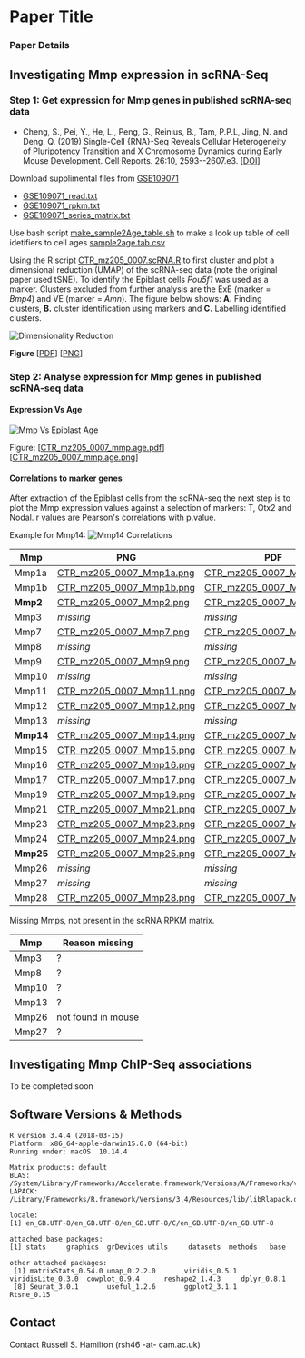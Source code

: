 # Paper Title
### Paper Details


## Investigating Mmp expression in scRNA-Seq

### Step 1: Get expression for Mmp genes in published scRNA-seq data

* Cheng, S., Pei, Y., He, L., Peng, G., Reinius, B., Tam, P.P.L, Jing, N. and Deng, Q. (2019) Single-Cell {RNA}-Seq Reveals Cellular Heterogeneity of Pluripotency Transition and X Chromosome Dynamics during Early Mouse Development. Cell Reports. 26:10, 2593--2607.e3. [[DOI](https://doi.org/10.1016/j.celrep.2019.02.031)]

Download supplimental files from [GSE109071](https://www.ncbi.nlm.nih.gov/geo/query/acc.cgi?acc=GSE109071)

* [GSE109071_read.txt](https://www.ncbi.nlm.nih.gov/geo/download/?acc=GSE109071&format=file&file=GSE109071%5Fread%2Etxt%2Egz)
* [GSE109071_rpkm.txt](https://www.ncbi.nlm.nih.gov/geo/download/?acc=GSE109071&format=file&file=GSE109071%5Frpkm%2Etxt%2Egz)
* [GSE109071_series_matrix.txt](http://ftp.ncbi.nlm.nih.gov/geo/series/GSE109nnn/GSE109071/matrix/GSE109071_series_matrix.txt.gz)

Use bash script [make_sample2Age_table.sh](scRNA/make_sample2Age_table.sh) to make a look up table of cell idetifiers to cell ages [sample2age.tab.csv](scRNA/sample2age.tab.csv)

Using the R script [CTR_mz205_0007.scRNA.R](scRNA/CTR_mz205_0007.scRNA.R) to first cluster and plot a dimensional reduction (UMAP) of the scRNA-seq data (note the original paper used tSNE). To identify the Epiblast cells _Pou5f1_ was used as a marker. Clusters excluded from further analysis are the ExE (marker = _Bmp4_) and VE (marker = _Amn_). The figure below shows: __A.__ Finding clusters, __B.__ cluster identification using markers and __C.__ Labelling identified clusters.

![Dimensionality Reduction](scRNA/CTR_mz205_0007_scUMAPs.png?raw=true=100x)

__Figure__  [[PDF](scRNA/CTR_mz205_0007_scUMAPs.pdf)] [[PNG](scRNA/CTR_mz205_0007_scUMAPs.png)]

### Step 2: Analyse expression for Mmp genes in published scRNA-seq data

#### Expression Vs Age

![Mmp Vs Epiblast Age](scRNA/CTR_mz205_0007_mmp.age.png?raw=true=100x)

Figure: [[CTR_mz205_0007_mmp.age.pdf](scRNA/TR_mz205_0007_mmp.age.pdf)] [[CTR_mz205_0007_mmp.age.png](scRNA/TR_mz205_0007_mmp.age.png)]


#### Correlations to marker genes
After extraction of the Epiblast cells from the scRNA-seq the next step is to plot the Mmp expression values against a selection of markers: T, Otx2 and Nodal. r values are Pearson's correlations with p.value.

Example for Mmp14:
![Mmp14 Correlations](scRNA/CTR_mz205_0007_Mmp14.png?raw=true=100x)

| Mmp   | PNG | PDF  |
| ----- | --- | ---- |
| Mmp1a | [CTR_mz205_0007_Mmp1a.png](scRNA/CTR_mz205_0007_Mmp1a.png) | [CTR_mz205_0007_Mmp1a.pdf](scRNA/CTR_mz205_0007_Mmp1a.pdf) |
| Mmp1b | [CTR_mz205_0007_Mmp1b.png](scRNA/CTR_mz205_0007_Mmp1b.png) | [CTR_mz205_0007_Mmp1b.pdf](scRNA/CTR_mz205_0007_Mmp1b.pdf) |
| __Mmp2__  | [CTR_mz205_0007_Mmp2.png](scRNA/CTR_mz205_0007_Mmp2.png)   | [CTR_mz205_0007_Mmp2.pdf](scRNA/CTR_mz205_0007_Mmp2.pdf) |
| Mmp3 | _missing_ | _missing_ |
| Mmp7  | [CTR_mz205_0007_Mmp7.png](scRNA/CTR_mz205_0007_Mmp7.png)   | [CTR_mz205_0007_Mmp7.pdf](scRNA/CTR_mz205_0007_Mmp7.pdf) |
| Mmp8 | _missing_ | _missing_ |
| Mmp9  | [CTR_mz205_0007_Mmp9.png](scRNA/CTR_mz205_0007_Mmp9.png)   | [CTR_mz205_0007_Mmp9.pdf](scRNA/CTR_mz205_0007_Mmp9.pdf) |
| Mmp10 | _missing_ | _missing_ |
| Mmp11 | [CTR_mz205_0007_Mmp11.png](scRNA/CTR_mz205_0007_Mmp11.png) | [CTR_mz205_0007_Mmp11.pdf](scRNA/CTR_mz205_0007_Mmp11.pdf) |
| Mmp12 | [CTR_mz205_0007_Mmp12.png](scRNA/CTR_mz205_0007_Mmp12.png) | [CTR_mz205_0007_Mmp12.pdf](scRNA/CTR_mz205_0007_Mmp12.pdf) |
| Mmp13 | _missing_ | _missing_ |
| __Mmp14__ | [CTR_mz205_0007_Mmp14.png](scRNA/CTR_mz205_0007_Mmp14.png) | [CTR_mz205_0007_Mmp14.pdf](scRNA/CTR_mz205_0007_Mmp14.pdf) |
| Mmp15 | [CTR_mz205_0007_Mmp15.png](scRNA/CTR_mz205_0007_Mmp15.png) | [CTR_mz205_0007_Mmp15.pdf](scRNA/CTR_mz205_0007_Mmp15.pdf) |
| Mmp16 | [CTR_mz205_0007_Mmp16.png](scRNA/CTR_mz205_0007_Mmp16.png) | [CTR_mz205_0007_Mmp16.pdf](scRNA/CTR_mz205_0007_Mmp16.pdf) |
| Mmp17 | [CTR_mz205_0007_Mmp17.png](scRNA/CTR_mz205_0007_Mmp17.png) | [CTR_mz205_0007_Mmp17.pdf](scRNA/CTR_mz205_0007_Mmp17.pdf) |
| Mmp19 | [CTR_mz205_0007_Mmp19.png](scRNA/CTR_mz205_0007_Mmp19.png) | [CTR_mz205_0007_Mmp19.pdf](scRNA/CTR_mz205_0007_Mmp19.pdf) |
| Mmp21 | [CTR_mz205_0007_Mmp21.png](scRNA/CTR_mz205_0007_Mmp21.png) | [CTR_mz205_0007_Mmp21.pdf](scRNA/CTR_mz205_0007_Mmp21.pdf) |
| Mmp23 | [CTR_mz205_0007_Mmp23.png](scRNA/CTR_mz205_0007_Mmp23.png) | [CTR_mz205_0007_Mmp23.pdf](scRNA/CTR_mz205_0007_Mmp23.pdf) |
| Mmp24 | [CTR_mz205_0007_Mmp24.png](scRNA/CTR_mz205_0007_Mmp24.png) | [CTR_mz205_0007_Mmp24.pdf](scRNA/CTR_mz205_0007_Mmp24.pdf) |
| __Mmp25__ | [CTR_mz205_0007_Mmp25.png](scRNA/CTR_mz205_0007_Mmp25.png) | [CTR_mz205_0007_Mmp25.pdf](scRNA/CTR_mz205_0007_Mmp25.pdf) |
| Mmp26 | _missing_ | _missing_ |
| Mmp27 | _missing_ | _missing_ |
| Mmp28 | [CTR_mz205_0007_Mmp28.png](CTR_mz205_0007_Mmp28.png) | [CTR_mz205_0007_Mmp28.png](CTR_mz205_0007_Mmp28.png) |

Missing Mmps, not present in the scRNA RPKM matrix.

| Mmp   | Reason missing |
| ----- | -------------- |
| Mmp3  | ? |
| Mmp8  | ? |
| Mmp10 | ? |
| Mmp13 | ? |
| Mmp26 | not found in mouse |
| Mmp27 | ? |


## Investigating Mmp ChIP-Seq associations

To be completed soon

## Software Versions & Methods

````
R version 3.4.4 (2018-03-15)
Platform: x86_64-apple-darwin15.6.0 (64-bit)
Running under: macOS  10.14.4

Matrix products: default
BLAS: /System/Library/Frameworks/Accelerate.framework/Versions/A/Frameworks/vecLib.framework/Versions/A/libBLAS.dylib
LAPACK: /Library/Frameworks/R.framework/Versions/3.4/Resources/lib/libRlapack.dylib

locale:
[1] en_GB.UTF-8/en_GB.UTF-8/en_GB.UTF-8/C/en_GB.UTF-8/en_GB.UTF-8

attached base packages:
[1] stats     graphics  grDevices utils     datasets  methods   base     

other attached packages:
 [1] matrixStats_0.54.0 umap_0.2.2.0       viridis_0.5.1      viridisLite_0.3.0  cowplot_0.9.4      reshape2_1.4.3     dplyr_0.8.1       
 [8] Seurat_3.0.1       useful_1.2.6       ggplot2_3.1.1      Rtsne_0.15        
````

## Contact

Contact Russell S. Hamilton (rsh46 -at- cam.ac.uk)

